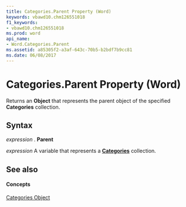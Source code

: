 ```yaml
---
title: Categories.Parent Property (Word)
keywords: vbawd10.chm126551018
f1_keywords:
- vbawd10.chm126551018
ms.prod: word
api_name:
- Word.Categories.Parent
ms.assetid: a85305f2-a3af-643c-70b5-b2bdf7b9cc81
ms.date: 06/08/2017
---
```



# Categories.Parent Property (Word)

Returns an  **Object** that represents the parent object of the specified **Categories** collection.


## Syntax

 _expression_ . **Parent**

 _expression_ A variable that represents a **[Categories](Word.Categories.md)** collection.


## See also


#### Concepts


[Categories Object](Word.Categories.md)

